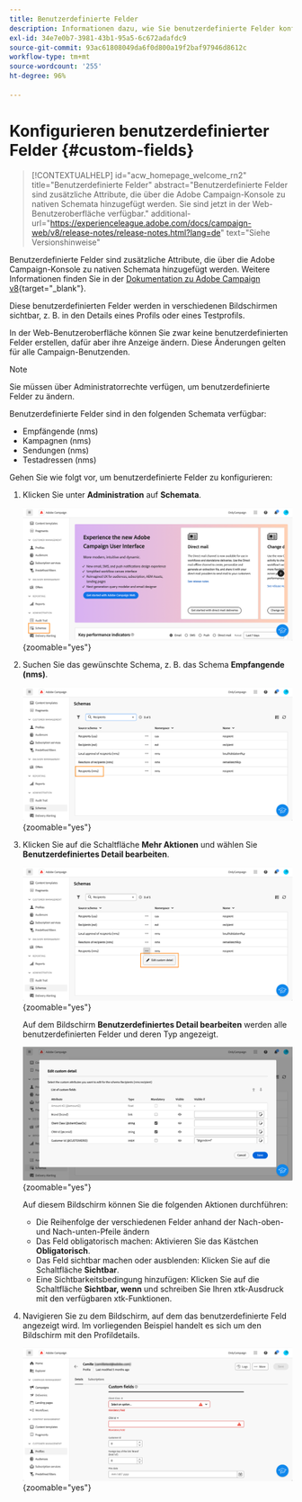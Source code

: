 ```yaml
---
title: Benutzerdefinierte Felder
description: Informationen dazu, wie Sie benutzerdefinierte Felder konfigurieren können
exl-id: 34e7e0b7-3981-43b1-95a5-6c672adafdc9
source-git-commit: 93ac61808049da6f0d800a19f2baf97946d8612c
workflow-type: tm+mt
source-wordcount: '255'
ht-degree: 96%

---
```


# Konfigurieren benutzerdefinierter Felder {#custom-fields}

>[!CONTEXTUALHELP]
>id="acw_homepage_welcome_rn2"
>title="Benutzerdefinierte Felder"
>abstract="Benutzerdefinierte Felder sind zusätzliche Attribute, die über die Adobe Campaign-Konsole zu nativen Schemata hinzugefügt werden. Sie sind jetzt in der Web-Benutzeroberfläche verfügbar."
>additional-url="https://experienceleague.adobe.com/docs/campaign-web/v8/release-notes/release-notes.html?lang=de" text="Siehe Versionshinweise"



Benutzerdefinierte Felder sind zusätzliche Attribute, die über die Adobe Campaign-Konsole zu nativen Schemata hinzugefügt werden. Weitere Informationen finden Sie in der [Dokumentation zu Adobe Campaign v8](https://experienceleague.adobe.com/docs/campaign/campaign-v8/developer/shemas-forms/extend-schema.html?lang=de){target="_blank"}.

Diese benutzerdefinierten Felder werden in verschiedenen Bildschirmen sichtbar, z. B. in den Details eines Profils oder eines Testprofils.

In der Web-Benutzeroberfläche können Sie zwar keine benutzerdefinierten Felder erstellen, dafür aber ihre Anzeige ändern. Diese Änderungen gelten für alle Campaign-Benutzenden.

>[!NOTE]
>
>Sie müssen über Administratorrechte verfügen, um benutzerdefinierte Felder zu ändern.

Benutzerdefinierte Felder sind in den folgenden Schemata verfügbar:

* Empfängende (nms)
* Kampagnen (nms)
* Sendungen (nms)
* Testadressen (nms)

Gehen Sie wie folgt vor, um benutzerdefinierte Felder zu konfigurieren:

1. Klicken Sie unter **Administration** auf **Schemata**.

   ![](assets/custom-fields.png){zoomable="yes"}

1. Suchen Sie das gewünschte Schema, z. B. das Schema **Empfangende (nms)**.

   ![](assets/custom-fields2.png){zoomable="yes"}

1. Klicken Sie auf die Schaltfläche **Mehr Aktionen** und wählen Sie **Benutzerdefiniertes Detail bearbeiten**.

   ![](assets/custom-fields3.png){zoomable="yes"}

   Auf dem Bildschirm **Benutzerdefiniertes Detail bearbeiten** werden alle benutzerdefinierten Felder und deren Typ angezeigt.

   ![](assets/custom-fields4.png){zoomable="yes"}

   Auf diesem Bildschirm können Sie die folgenden Aktionen durchführen:

   * Die Reihenfolge der verschiedenen Felder anhand der Nach-oben- und Nach-unten-Pfeile ändern
   * Das Feld obligatorisch machen: Aktivieren Sie das Kästchen **Obligatorisch**.
   * Das Feld sichtbar machen oder ausblenden: Klicken Sie auf die Schaltfläche **Sichtbar**.
   * Eine Sichtbarkeitsbedingung hinzufügen: Klicken Sie auf die Schaltfläche **Sichtbar, wenn** und schreiben Sie Ihren xtk-Ausdruck mit den verfügbaren xtk-Funktionen.

1. Navigieren Sie zu dem Bildschirm, auf dem das benutzerdefinierte Feld angezeigt wird. Im vorliegenden Beispiel handelt es sich um den Bildschirm mit den Profildetails.

   ![](assets/custom-fields5.png){zoomable="yes"}
